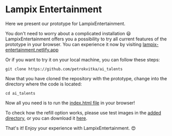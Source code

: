 # Lampix Entertainment

Here we present our prototype for LampixEntertainment.

You don't need to worry about a complicated installation :smiley: LampixEntertainment offers you a possibility to try all current features of the prototype in your browser. 
You can experience it now by visiting [lampix-entertainment.netlify.app](https://lampix-entertainment.netlify.app/)

Or if you want to try it on your local machine, you can follow these steps:

`git clone https://github.com/petrokvitka/ai_talents`

Now that you have cloned the repository with the prototype, change into the directory where the code is located:

`cd ai_talents`

Now all you need is to run the [index.html file](./index.html) in your browser! 

To check how the refill option works, please use test images in the [added directory](./test_images), or you can download it [here](https://drive.google.com/drive/folders/1ayXgt5K634wf_Fyvakl3rHEinEjrLB_e?usp=sharing).

That's it! Enjoy your experience with LampixEntertainment. :heart_eyes:


